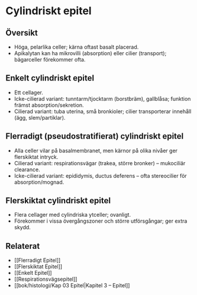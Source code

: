 # Cylindriskt epitel

## Översikt
- Höga, pelarlika celler; kärna oftast basalt placerad.
- Apikalytan kan ha mikrovilli (absorption) eller cilier (transport); bägarceller förekommer ofta.

## Enkelt cylindriskt epitel
- Ett cellager.
- Icke-cilierad variant: tunntarm/tjocktarm (borstbräm), gallblåsa; funktion främst absorption/sekretion.
- Cilierad variant: tuba uterina, små bronkioler; cilier transporterar innehåll (ägg, slem/partiklar).

## Flerradigt (pseudostratifierat) cylindriskt epitel
- Alla celler vilar på basalmembranet, men kärnor på olika nivåer ger flerskiktat intryck.
- Cilierad variant: respirationsvägar (trakea, större bronker) – mukociliär clearance.
- Icke-cilierad variant: epididymis, ductus deferens – ofta stereocilier för absorption/mognad.

## Flerskiktat cylindriskt epitel
- Flera cellager med cylindriska ytceller; ovanligt.
- Förekommer i vissa övergångszoner och större utförsgångar; ger extra skydd.

## Relaterat
- [[Flerradigt Epitel]]
- [[Flerskiktat Epitel]]
- [[Enkelt Epitel]]
- [[Respirationsvägsepitel]]
- [[bok/histologi/Kap 03 Epitel|Kapitel 3 – Epitel]]
